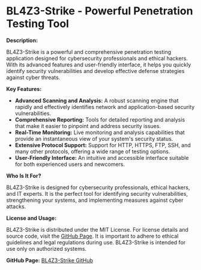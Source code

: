 # BL4Z3-Strike - Powerful Penetration Testing Tool

**Description:**

BL4Z3-Strike is a powerful and comprehensive penetration testing application designed for cybersecurity professionals and ethical hackers. With its advanced features and user-friendly interface, it helps you quickly identify security vulnerabilities and develop effective defense strategies against cyber threats.

**Key Features:**

- **Advanced Scanning and Analysis:** A robust scanning engine that rapidly and effectively identifies network and application-based security vulnerabilities.
- **Comprehensive Reporting:** Tools for detailed reporting and analysis that make it easier to pinpoint and address security issues.
- **Real-Time Monitoring:** Live monitoring and analysis capabilities that provide an instantaneous view of your system's security status.
- **Extensive Protocol Support:** Support for HTTP, HTTPS, FTP, SSH, and many other protocols, offering a wide range of testing options.
- **User-Friendly Interface:** An intuitive and accessible interface suitable for both experienced users and newcomers.

**Who Is It For?**

BL4Z3-Strike is designed for cybersecurity professionals, ethical hackers, and IT experts. It is the perfect tool for identifying security vulnerabilities, strengthening your systems, and implementing measures against cyber attacks.

**License and Usage:**

BL4Z3-Strike is distributed under the MIT License. For license details and source code, visit the [GitHub Page](https://github.com/BL4Z3-Strike/BL4Z3-Strike). It is important to adhere to ethical guidelines and legal regulations during use. BL4Z3-Strike is intended for use only on authorized systems.

**GitHub Page:** [BL4Z3-Strike GitHub](https://github.com/BL4Z3-Strike/BL4Z3-Strike)
